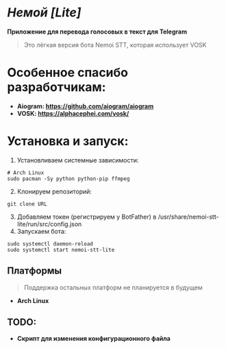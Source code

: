 # _Немой [Lite]_
**Приложение для перевода голосовых в текст для Telegram**
> Это лёгкая версия бота Nemoi STT, которая использует VOSK

# Особенное спасибо разработчикам:
- **Aiogram: https://github.com/aiogram/aiogram**
- **VOSK: https://alphacephei.com/vosk/**

# Установка и запуск:
1. Установливаем системные зависимости:
```shell
# Arch Linux
sudo pacman -Sy python python-pip ffmpeg
```
2. Клонируем репозиторий:
```shell
git clone URL
```
3. Добавляем токен (регистрируем у BotFather) в /usr/share/nemoi-stt-lite/run/src/config.json
4. Запускаем бота:
```shell
sudo systemctl daemon-reload
sudo systemctl start nemoi-stt-lite
```

## Платформы
> Поддержка остальных платформ не планируется в будущем
- **Arch Linux**

## TODO:
- **Скрипт для изменения конфигурационного файла**